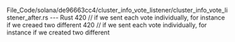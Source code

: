 File_Code/solana/de96663cc4/cluster_info_vote_listener/cluster_info_vote_listener_after.rs --- Rust
420         // if we sent each vote individually, for instance if we creaed two different                                                                    420         // if we sent each vote individually, for instance if we created two different

